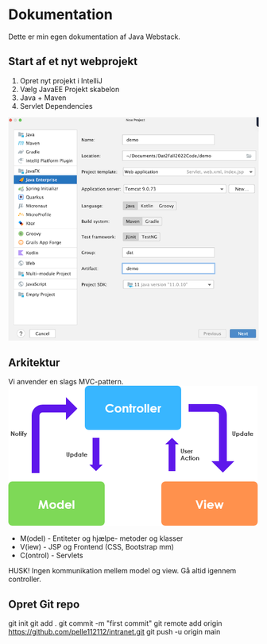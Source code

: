 # Dokumentation
Dette er min egen dokumentation af Java Webstack.

## Start af et nyt webprojekt

1. Opret nyt projekt i IntelliJ
2. Vælg JavaEE Projekt skabelon 
3. Java + Maven 
4. Servlet Dependencies

![](img/webstart.png)

## Arkitektur

Vi anvender en slags MVC-pattern.
![img.png](img/mvc.png)

- M(odel) - Entiteter og hjælpe- metoder og klasser
- V(iew) - JSP og Frontend (CSS, Bootstrap mm)
- C(ontrol) - Servlets

HUSK! Ingen kommunikation mellem model og view. Gå altid igennem controller.

## Opret Git repo

git init
git add .
git commit -m "first commit"
git remote add origin https://github.com/pelle112112/intranet.git
git push -u origin main


## 